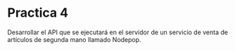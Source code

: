 # Practica 4

Desarrollar el API que se ejecutará en el servidor de un servicio de venta de artículos de segunda mano llamado Nodepop.
